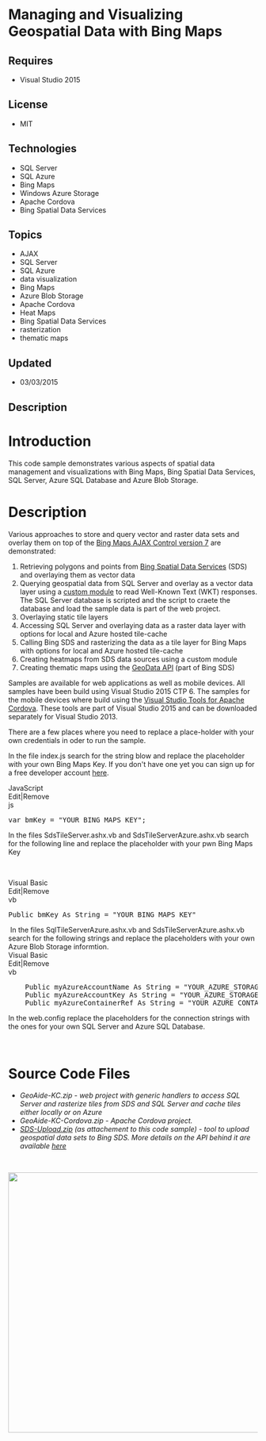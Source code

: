 # Managing and Visualizing Geospatial Data with Bing Maps
## Requires
- Visual Studio 2015
## License
- MIT
## Technologies
- SQL Server
- SQL Azure
- Bing Maps
- Windows Azure Storage
- Apache Cordova
- Bing Spatial Data Services
## Topics
- AJAX
- SQL Server
- SQL Azure
- data visualization
- Bing Maps
- Azure Blob Storage
- Apache Cordova
- Heat Maps
- Bing Spatial Data Services
- rasterization
- thematic maps
## Updated
- 03/03/2015
## Description

<h1>Introduction</h1>
<p>This code sample demonstrates various aspects of spatial data management and visualizations with Bing Maps, Bing Spatial Data Services, SQL Server, Azure SQL Database and Azure Blob Storage.</p>
<h1>Description</h1>
<p>Various approaches to store and query vector and raster data sets and overlay them on top of the
<a href="https://msdn.microsoft.com/en-us/library/gg427610.aspx" target="_blank">
Bing Maps AJAX Control version 7</a> are demonstrated:</p>
<ol>
<li>Retrieving polygons and points from <a href="https://msdn.microsoft.com/en-us/library/ff701734.aspx" target="_blank">
Bing Spatial Data Services</a> (SDS) and overlaying them as vector data </li><li>Querying geospatial data from SQL Server and overlay as a vector data layer using a
<a href="http://bingmapsv7modules.codeplex.com/" target="_blank">custom module</a> to read Well-Known Text (WKT) responses. The SQL Server database is scripted and the script to craete the database and load the sample data is part of the web project.
</li><li>Overlaying static tile layers </li><li>Accessing SQL Server and overlaying data as a raster data layer&nbsp;with options for local and Azure hosted tile-cache
</li><li>Calling Bing SDS and rasterizing the data as a tile layer for Bing Maps with options for local and Azure hosted tile-cache
</li><li>Creating heatmaps from SDS data sources using a custom module </li><li>Creating thematic maps using the <a href="https://msdn.microsoft.com/en-us/library/dn306801.aspx" target="_blank">
GeoData API</a> (part of Bing SDS) </li></ol>
<p>Samples are available for web applications as well as mobile devices. All samples have been build using Visual Studio 2015 CTP 6. The samples for the mobile devices where build using the
<a href="https://www.visualstudio.com/en-us/explore/cordova-vs.aspx" target="_blank">
Visual Studio Tools for Apache Cordova</a>. These tools are part of Visual Studio 2015 and can be downloaded separately for Visual Studio 2013.</p>
<p>There are a few places where you need to replace a place-holder with your own credentials in oder to run the sample.</p>
<p>In the file index.js search for the string blow and replace the placeholder with your own Bing Maps Key. If you don't have one yet you can sign up for a free developer account
<a href="https://www.bingmapsportal.com/" target="_blank">here</a>.</p>
<div class="scriptcode">
<div class="pluginEditHolder" pluginCommand="mceScriptCode">
<div class="title"><span>JavaScript</span></div>
<div class="pluginLinkHolder"><span class="pluginEditHolderLink">Edit</span>|<span class="pluginRemoveHolderLink">Remove</span></div>
<span class="hidden">js</span>

<div class="preview">
<pre class="js"><span class="js__statement">var</span>&nbsp;bmKey&nbsp;=&nbsp;<span class="js__string">&quot;YOUR_BING_MAPS_KEY&quot;</span>;</pre>
</div>
</div>
</div>
<p>In the files SdsTileServer.ashx.vb and SdsTileServerAzure.ashx.vb search for the following line and replace the placeholder with your pwn Bing Maps Key</p>
<p>&nbsp;</p>
<div class="scriptcode">
<div class="pluginEditHolder" pluginCommand="mceScriptCode">
<div class="title"><span>Visual Basic</span></div>
<div class="pluginLinkHolder"><span class="pluginEditHolderLink">Edit</span>|<span class="pluginRemoveHolderLink">Remove</span></div>
<span class="hidden">vb</span>

<div class="preview">
<pre class="vb"><span class="visualBasic__keyword">Public</span>&nbsp;bmKey&nbsp;<span class="visualBasic__keyword">As</span>&nbsp;<span class="visualBasic__keyword">String</span>&nbsp;=&nbsp;<span class="visualBasic__string">&quot;YOUR_BING_MAPS_KEY&quot;</span></pre>
</div>
</div>
</div>
<div class="endscriptcode">&nbsp;In the files SqlTileServerAzure.ashx.vb and SdsTileServerAzure.ashx.vb search for the following strings and replace the placeholders with your own Azure Blob Storage informtion.</div>
<div class="endscriptcode">
<div class="scriptcode">
<div class="pluginEditHolder" pluginCommand="mceScriptCode">
<div class="title"><span>Visual Basic</span></div>
<div class="pluginLinkHolder"><span class="pluginEditHolderLink">Edit</span>|<span class="pluginRemoveHolderLink">Remove</span></div>
<span class="hidden">vb</span>

<div class="preview">
<pre class="vb">&nbsp;&nbsp;&nbsp;&nbsp;<span class="visualBasic__keyword">Public</span>&nbsp;myAzureAccountName&nbsp;<span class="visualBasic__keyword">As</span>&nbsp;<span class="visualBasic__keyword">String</span>&nbsp;=&nbsp;<span class="visualBasic__string">&quot;YOUR_AZURE_STORAGE_ACCOUNT_NAME&quot;</span>&nbsp;
&nbsp;&nbsp;&nbsp;&nbsp;<span class="visualBasic__keyword">Public</span>&nbsp;myAzureAccountKey&nbsp;<span class="visualBasic__keyword">As</span>&nbsp;<span class="visualBasic__keyword">String</span>&nbsp;=&nbsp;<span class="visualBasic__string">&quot;YOUR_AZURE_STORAGE_KEY&quot;</span>&nbsp;
&nbsp;&nbsp;&nbsp;&nbsp;<span class="visualBasic__keyword">Public</span>&nbsp;myAzureContainerRef&nbsp;<span class="visualBasic__keyword">As</span>&nbsp;<span class="visualBasic__keyword">String</span>&nbsp;=&nbsp;<span class="visualBasic__string">&quot;YOUR_AZURE_CONTAINER_REF&quot;</span></pre>
</div>
</div>
</div>
<div class="endscriptcode">In the web.config replace the placeholders for the connection strings with the ones for your own SQL Server and Azure SQL Database.</div>
</div>
<p>&nbsp;</p>
<h1><span>Source Code Files</span></h1>
<ul>
<li><em><span>GeoAide-KC.zip - web project with generic handlers to access SQL Server and rasterize tiles from SDS and SQL Server and cache tiles either locally or on Azure</span><br>
</em></li><li><em><span><em>GeoAide-KC-Cordova.zip - Apache Cordova project.&nbsp;</em><br>
</span></em></li><li><em><em><a id="134557" href="/Managing-and-Visualizing-f42fdd5c/file/134557/1/SDS-Upload.zip">SDS-Upload.zip</a></em>&nbsp;(as attachement to this code sample) - tool to upload geospatial data sets to Bing SDS. More details on the API behind it are available
<a href="https://msdn.microsoft.com/en-us/library/gg585128.aspx" target="_blank">
here</a></em> </li></ul>
<p>&nbsp;</p>
<p><img id="134554" src="https://i1.code.msdn.s-msft.com/managing-and-visualizing-f42fdd5c/image/file/134554/1/whitepaper.png" alt="" width="556" height="525"></p>
